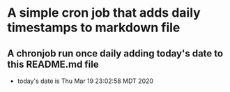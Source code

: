 A simple cron job that adds daily timestamps to markdown file
============================================================
## A chronjob run once daily adding today's date to this README.md file
* today's date is Thu Mar 19 23:02:58 MDT 2020
